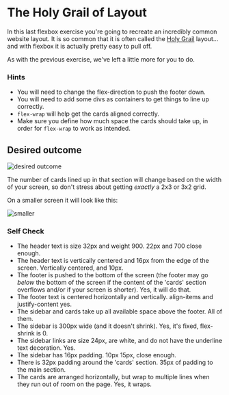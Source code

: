 # The Holy Grail of Layout

In this last flexbox exercise you're going to recreate an incredibly common website layout. It is so common that it is often called the [Holy Grail](https://www.google.com/search?q=holy+grail+layout&tbm=isch&sclient=img) layout... and with flexbox it is actually pretty easy to pull off.

As with the previous exercise, we've left a little more for you to do.

### Hints
- You will need to change the flex-direction to push the footer down.
- You will need to add some divs as containers to get things to line up correctly.
- `flex-wrap` will help get the cards aligned correctly.
-  Make sure you define how much space the cards should take up, in order for `flex-wrap` to work as intended.

## Desired outcome

![desired outcome](./desired-outcome.png)

The number of cards lined up in that section will change based on the width of your screen, so don't stress about getting _exactly_ a 2x3 or 3x2 grid.

On a smaller screen it will look like this:

![smaller](./desired-outcome-smaller.png)

### Self Check
- The header text is size 32px and weight 900. 22px and 700 close enough.
- The header text is vertically centered and 16px from the edge of the screen. 
Vertically centered, and 10px.
- The footer is pushed to the bottom of the screen (the footer may go _below_ the bottom of the screen if the content of the 'cards' section overflows and/or if your screen is shorter). Yes, it will do that.
- The footer text is centered horizontally and vertically. align-items and 
justify-content yes.
- The sidebar and cards take up all available space above the footer. All 
of them.
- The sidebar is 300px wide (and it doesn't shrink). Yes, it's fixed, flex-shrink is 0.
- The sidebar links are size 24px, are white, and do not have the underline text decoration. Yes.
- The sidebar has 16px padding. 10px 15px, close enough.
- There is 32px padding around the 'cards' section. 35px of padding to
the main section.
- The cards are arranged horizontally, but wrap to multiple lines when they run out of room on the page. Yes, it wraps.
